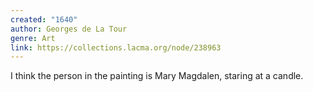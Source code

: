 ```yaml
---
created: "1640"
author: Georges de La Tour
genre: Art
link: https://collections.lacma.org/node/238963
---
```


I think the person in the painting is Mary Magdalen, staring at a candle.